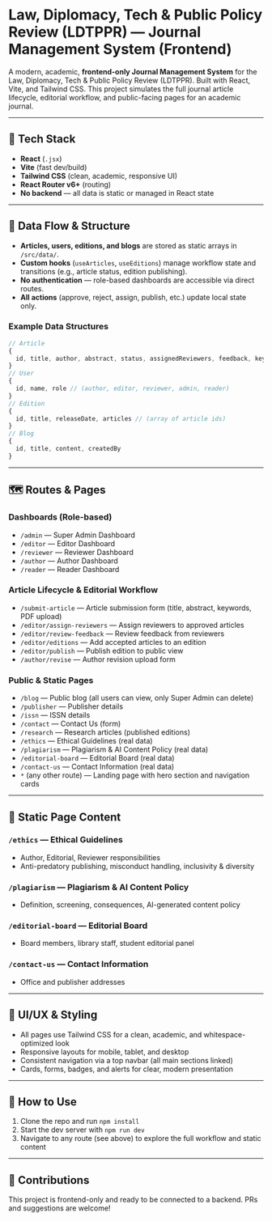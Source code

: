 # Law, Diplomacy, Tech & Public Policy Review (LDTPPR) — Journal Management System (Frontend)

A modern, academic, **frontend-only Journal Management System** for the Law, Diplomacy, Tech & Public Policy Review (LDTPPR). Built with React, Vite, and Tailwind CSS. This project simulates the full journal article lifecycle, editorial workflow, and public-facing pages for an academic journal.

---

## 🚀 Tech Stack
- **React** (`.jsx`)
- **Vite** (fast dev/build)
- **Tailwind CSS** (clean, academic, responsive UI)
- **React Router v6+** (routing)
- **No backend** — all data is static or managed in React state

---

## 🧠 Data Flow & Structure
- **Articles, users, editions, and blogs** are stored as static arrays in `/src/data/`.
- **Custom hooks** (`useArticles`, `useEditions`) manage workflow state and transitions (e.g., article status, edition publishing).
- **No authentication** — role-based dashboards are accessible via direct routes.
- **All actions** (approve, reject, assign, publish, etc.) update local state only.

### Example Data Structures
```js
// Article
{
  id, title, author, abstract, status, assignedReviewers, feedback, keywords, pdfUrl
}
// User
{
  id, name, role // (author, editor, reviewer, admin, reader)
}
// Edition
{
  id, title, releaseDate, articles // (array of article ids)
}
// Blog
{
  id, title, content, createdBy
}
```

---

## 🗺️ Routes & Pages

### Dashboards (Role-based)
- `/admin` — Super Admin Dashboard
- `/editor` — Editor Dashboard
- `/reviewer` — Reviewer Dashboard
- `/author` — Author Dashboard
- `/reader` — Reader Dashboard

### Article Lifecycle & Editorial Workflow
- `/submit-article` — Article submission form (title, abstract, keywords, PDF upload)
- `/editor/assign-reviewers` — Assign reviewers to approved articles
- `/editor/review-feedback` — Review feedback from reviewers
- `/editor/editions` — Add accepted articles to an edition
- `/editor/publish` — Publish edition to public view
- `/author/revise` — Author revision upload form

### Public & Static Pages
- `/blog` — Public blog (all users can view, only Super Admin can delete)
- `/publisher` — Publisher details
- `/issn` — ISSN details
- `/contact` — Contact Us (form)
- `/research` — Research articles (published editions)
- `/ethics` — Ethical Guidelines (real data)
- `/plagiarism` — Plagiarism & AI Content Policy (real data)
- `/editorial-board` — Editorial Board (real data)
- `/contact-us` — Contact Information (real data)
- `*` (any other route) — Landing page with hero section and navigation cards

---

## 📄 Static Page Content

### `/ethics` — Ethical Guidelines
- Author, Editorial, Reviewer responsibilities
- Anti-predatory publishing, misconduct handling, inclusivity & diversity

### `/plagiarism` — Plagiarism & AI Content Policy
- Definition, screening, consequences, AI-generated content policy

### `/editorial-board` — Editorial Board
- Board members, library staff, student editorial panel

### `/contact-us` — Contact Information
- Office and publisher addresses

---

## 🎨 UI/UX & Styling
- All pages use Tailwind CSS for a clean, academic, and whitespace-optimized look
- Responsive layouts for mobile, tablet, and desktop
- Consistent navigation via a top navbar (all main sections linked)
- Cards, forms, badges, and alerts for clear, modern presentation

---

## 📝 How to Use
1. Clone the repo and run `npm install`
2. Start the dev server with `npm run dev`
3. Navigate to any route (see above) to explore the full workflow and static content

---

## 📢 Contributions
This project is frontend-only and ready to be connected to a backend. PRs and suggestions are welcome!
